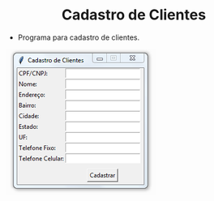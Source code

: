 <h1 align="center">Cadastro de Clientes</h1>

- Programa para cadastro de clientes.

![Screenshot](https://github.com/AndrewVargas1991/Cadastro-de-Clientes/blob/main/imagens/Tela.png)
